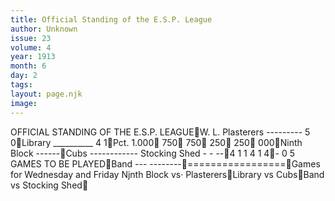 ```yaml
---
title: Official Standing of the E.S.P. League
author: Unknown
issue: 23
volume: 4
year: 1913
month: 6
day: 2
tags:
layout: page.njk
image:
---
```

OFFICIAL STANDING OF THE E.S.P. LEAGUEW. L. Plasterers --------- 5 0Library __________ 4 1Pct. 1.000  750  750  250 250  000Ninth Block ------Cubs ------------ Stocking Shed - - --4 1 1 4 1 4- 0 5 GAMES TO BE PLAYEDBand --- --------=================Games for Wednesday and Friday Njnth Block vs· PlasterersLibrary vs CubsBand vs Stocking Shed
